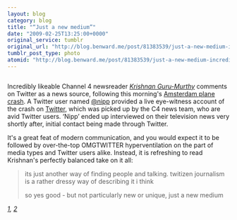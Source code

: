 ```yaml
---
layout: blog
category: blog
title: "“Just a new medium”"
date: "2009-02-25T13:25:00+0000"
original_service: tumblr
original_url: "http://blog.benward.me/post/81383539/just-a-new-medium-incredibly-likeable-channel"
tumblr_post_type: photo
atomid: "http://blog.benward.me/post/81383539/just-a-new-medium-incredibly-likeable-channel"
---
```

<figure class="photo">
  <img src="http://benward.me/res/tumblr/media/81383539/0.jpg" alt="">
</figure>

Incredibly likeable Channel 4 newsreader <cite><a href='https://twitter.com/krishgm'>Krishnan Guru-Murthy</a></cite> comments on Twitter as a news source, following this morning's [Amsterdam plane crash](http://news.bbc.co.uk/2/hi/europe/7909683.stm). A Twitter user named [@nipp](https://twitter.com/nipp) provided a live eye-witness account of the crash on [Twitter](http://twitter.com), which was picked up by the C4 news team, who are avid Twitter users. ‘Nipp’ ended up interviewed on their television news very shortly after, initial contact being made through Twitter.

It's a great feat of modern communication, and you would expect it to be followed by over-the-top OMGTWITTER hyperventilation on the part of media types and Twitter users alike. Instead, it is refreshing to read Krishnan's perfectly balanced take on it all:

> its just another way of finding people and talking. twitizen journalism is a rather dressy way of describing it i think
>
> so yes good - but not particularly new or unique, just a new medium

<cite>[1](https://twitter.com/krishgm/status/1249039552), [2](https://twitter.com/krishgm/status/1249040964)</cite>